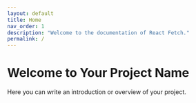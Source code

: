 ```yaml
---
layout: default
title: Home
nav_order: 1
description: "Welcome to the documentation of React Fetch."
permalink: /
---
```


# Welcome to Your Project Name

Here you can write an introduction or overview of your project.
